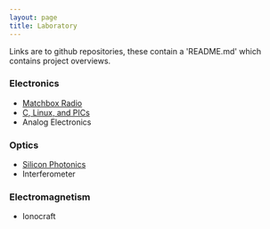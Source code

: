 ```yaml
---
layout: page
title: Laboratory
---
```

Links are to github repositories, these contain a 'README.md' which contains project overviews.

### Electronics

* [Matchbox Radio](https://github.com/dansomrob/Matchbox_Radio)
* [C, Linux, and PICs](https://github.com/dansomrob/Microprocessors)
* Analog Electronics

### Optics

* [Silicon Photonics](https://github.com/dansomrob/Silicon_Photonics)
* Interferometer

### Electromagnetism

* Ionocraft
